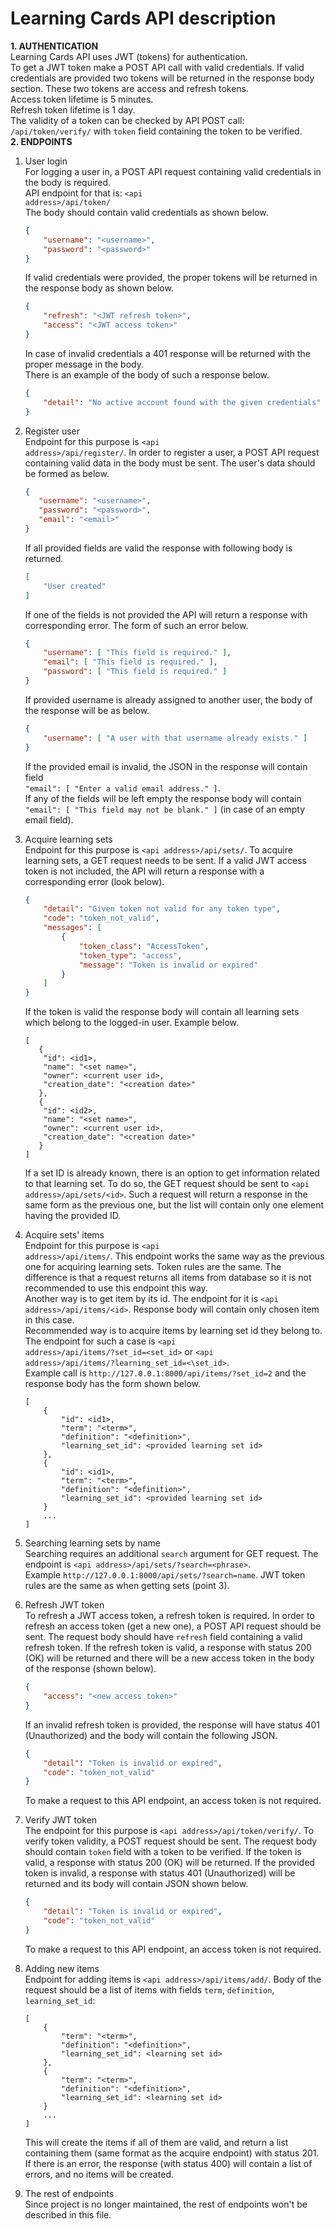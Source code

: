 # Learning Cards API description
   <strong>1. AUTHENTICATION</strong>  
    Learning Cards API uses JWT (tokens) for authentication.  
    To get a JWT token make a POST API call with 
    valid credentials. If valid credentials are provided two
    tokens will be returned in the response body section. These two tokens are 
    access and refresh tokens.  
    Access token lifetime is 5 minutes.  
    Refresh token lifetime is 1 day.  
    The validity of a token can be checked by API POST call:
    <code>/api/token/verify/</code> with 
    <code>token</code> field containing the token to be verified.  
<strong>2. ENDPOINTS</strong>  
1. User login  
    For logging a user in, a POST API request containing valid 
    credentials in the body is required.   
    API endpoint for that is:  <code>\<api address\>/api/token/</code>  
    The body should contain valid credentials as shown below.  
    ```json
    {
        "username": "<username>",
        "password": "<password>"
    }
    ```
    If valid credentials were provided, the proper tokens will be returned 
    in the response body as shown below.
    ```json
    {
        "refresh": "<JWT refresh token>",
        "access": "<JWT access token>"
    }
    ```
    In case of invalid credentials a 401 response will be returned 
    with the proper message in the body.  
    There is an example of the body of such a response below.  
    ```json
    {
        "detail": "No active account found with the given credentials"
    }
    ```
2. Register user  
    Endpoint for this purpose is <code>\<api address\>/api/register/</code>.
    In order to register a user, a POST API request containing
    valid data in the body must be sent. The user's data should be
    formed as below.
    ```json
    {
       "username": "<username>",
       "password": "<password>",
       "email": "<email>"
    }
    ```
    If all provided fields are valid the response with following 
    body is returned.
    ```json
    [
        "User created"
    ]
    ```
    If one of the fields is not provided the API will return
    a response with corresponding error. The form of such an error below.
    ```json
    {
        "username": [ "This field is required." ],
        "email": [ "This field is required." ],
        "password": [ "This field is required." ]
    }
    ```
    If provided username is already assigned to another user, the body
    of the response will be as below.
    ```json
    {
        "username": [ "A user with that username already exists." ]
    }
    ```
    If the provided email is invalid, the JSON in the response will contain field  
    ``"email": [ "Enter a valid email address." ]``.  
    If any of the fields will be left empty the response body will contain  
     ``"email": [ "This field may not be blank." ]`` (in case of an empty email field).
    
3. Acquire learning sets  
    Endpoint for this purpose is <code>\<api address\>/api/sets/</code>.
    To acquire learning sets, a GET request needs to be sent. If a valid
    JWT access token is not included, the API will return a response with 
    a corresponding error (look below). 
    ```json
    {
        "detail": "Given token not valid for any token type",
        "code": "token_not_valid",
        "messages": [
            {
                "token_class": "AccessToken",
                "token_type": "access",
                "message": "Token is invalid or expired"
            }
        ]
    }
    ```
    If the token is valid the response body will contain all learning sets
    which belong to the logged-in user. Example below.
    ```
    [  
       {
        "id": <id1>,
        "name": "<set name>",
        "owner": <current user id>,
        "creation_date": "<creation date>"
       },
       {
        "id": <id2>,
        "name": "<set name>",
        "owner": <current user id>,
        "creation_date": "<creation date>"
       }
    ]
    ```
    If a set ID is already known, there is an option to get information
    related to that learning set. To do so, the GET request should be sent to
    <code>\<api address\>/api/sets/\<id\></code>. Such a request will return a response 
    in the same form as the previous one, but the list will contain only one element having the provided ID.
4. Acquire sets' items  
    Endpoint for this purpose is <code>\<api address\>/api/items/</code>.
    This endpoint works the same way as the previous one for acquiring learning sets.
    Token rules are the same. The difference is that a request returns all
    items from database so it is not recommended to use this endpoint this way.  
    Another way is to get item by its id. The endpoint for it is 
    <code>\<api address\>/api/items/\<id\></code>. Response body will contain
    only chosen item in this case.  
    Recommended way is to acquire items by learning set id they belong to. The endpoint
    for such a case is <code>\<api address\>/api/items/?set_id=\<set_id\></code> or
    <code>\<api address\>/api/items/?learning_set_id=<\set_id\></code>.  
    Example call is ``http://127.0.0.1:8000/api/items/?set_id=2`` and the response body 
    has the form shown below.
    ```
    [
        {
            "id": <id1>,
            "term": "<term>",
            "definition": "<definition>",
            "learning_set_id": <provided learning set id>
        },
        {
            "id": <id1>,
            "term": "<term>",
            "definition": "<definition>",
            "learning_set_id": <provided learning set id>
        }
        ...
    ]
    ```
5. Searching learning sets by name  
    Searching requires an additional ``search`` argument for GET request. 
    The endpoint is ``<api address>/api/sets/?search=<phrase>``.  
    Example ``http://127.0.0.1:8000/api/sets/?search=name``. JWT token rules
    are the same as when getting sets (point 3).
6. Refresh JWT token  
    To refresh a JWT access token, a refresh token is required. In order to
    refresh an access token (get a new one), a POST API request should be sent.
    The request body should have ``refresh`` field containing a valid refresh token.
    If the refresh token is valid, a response with status 200 (OK) will be returned and 
    there will be a new access token in the body of the response (shown below). 
    ```json
    {
        "access": "<new access token>"
    }
    ```
    If an invalid refresh token is provided, the response will have status 401 (Unauthorized)
    and the body will contain the following JSON.
    ```json
    {
        "detail": "Token is invalid or expired",
        "code": "token_not_valid"
    }
    ```
    To make a request to this API endpoint, an access token is not required.
7. Verify JWT token  
    The endpoint for this purpose is ``<api address>/api/token/verify/``. To verify 
    token validity, a POST request should be sent. The request body should contain 
    ``token`` field with a token to be verified. If the token is valid, a response with
    status 200 (OK) will be returned. If the provided token is invalid, a 
    response with status 401 (Unauthorized) will be returned and its body will contain JSON shown below.
    ```json
    {
        "detail": "Token is invalid or expired",
        "code": "token_not_valid"
    }
    ```
    To make a request to this API endpoint, an access token is not required.
8. Adding new items  
    Endpoint for adding items is ``<api address>/api/items/add/``.
    Body of the request should be a list of items with fields `term`, `definition`, `learning_set_id`:
    ```
    [
        {
            "term": "<term>",
            "definition": "<definition>",
            "learning_set_id": <learning set id>
        },
        {
            "term": "<term>",
            "definition": "<definition>",
            "learning_set_id": <learning set id>
        }
        ...
    ]
    ```
    This will create the items if all of them are valid,
    and return a list containing them (same format as the acquire endpoint) with status 201.  
    If there is an error, the response (with status 400) will contain a list of errors,
    and no items will be created.
9. The rest of endpoints  
    Since project is no longer maintained, the rest of endpoints won't be described in this file.
    

